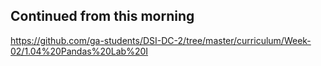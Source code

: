 ## Continued from this morning

https://github.com/ga-students/DSI-DC-2/tree/master/curriculum/Week-02/1.04%20Pandas%20Lab%20I
